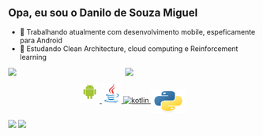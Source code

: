 ## Opa, eu sou o Danilo de Souza Miguel

- 🔭 Trabalhando atualmente com desenvolvimento mobile, espeficamente para Android
- 🌱 Estudando Clean Architecture, cloud computing e Reinforcement learning

<div>
  <a href="https://github.com/Danilo-Miguel">
  <img align="left"  width="47%"  src="https://github-readme-stats.vercel.app/api?username=Danilo-Miguel&show_icons=true&theme=compact " />
<img align="left" width="47%" src="https://github-readme-stats.vercel.app/api/top-langs/?username=Danilo-Miguel&layout=compact" />
</div>

  <div style="display: inline_block"><br>
    <p align="center"><a href="https://developer.android.com/" target="_blank" rel="noreferrer"><img
      src="https://raw.githubusercontent.com/devicons/devicon/master/icons/android/android-original-wordmark.svg"
      alt="android" width="40" height="40" /> </a><a href="https://www.java.com/" target="_blank" rel="noreferrer"> <img
        src="https://raw.githubusercontent.com/devicons/devicon/master/icons/java/java-original.svg" alt="java" width="40"
        height="40" /> </a><a href="https://kotlinlang.org/" target="_blank" rel="noreferrer">
    <img src="https://www.vectorlogo.zone/logos/kotlinlang/kotlinlang-icon.svg" alt="kotlin" width="40" height="40" /> </a><a href="https://developer.mozilla.org/en-US/docs/Web/JavaScript" target="_blank"
    rel="noreferrer">
      <img align="center" alt="Rafa-Python" height="50" width="70" src="https://raw.githubusercontent.com/devicons/devicon/master/icons/python/python-original.svg">

</p>
</div>
  
  <div> 
 <a href="https://discord.gg/pDbY76q8Qf" target="_blank"><img src="https://img.shields.io/badge/Discord-7289DA?style=for-the-badge&logo=discord&logoColor=white" target="_blank"></a> 
<!--   <a href = "mailto:contato@gmail.com"><img src="https://img.shields.io/badge/-Gmail-%23333?style=for-the-badge&logo=gmail&logoColor=white" target="_blank"></a> -->
  <a href="https://www.linkedin.com/in/danilo-souza-miguel-4b3b9329/" target="_blank"><img src="https://img.shields.io/badge/-LinkedIn-%230077B5?style=for-the-badge&logo=linkedin&logoColor=white" target="_blank"></a> 
 
<!--   ![Snake animation](https://https://github.com/Danilo-Miguel/blob/output/github-contribution-grid-snake.svg)
  -->
</div>
